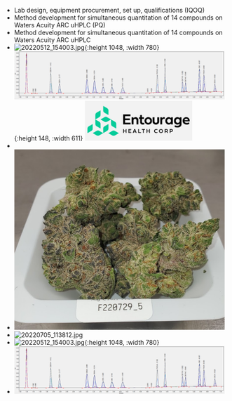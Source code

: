 - Lab design, equipment procurement, set up, qualifications (IQOQ)
- Method development for simultaneous quantitation of 14 compounds on Waters Acuity ARC uHPLC (PQ)
- Method development for simultaneous quantitation of 14 compounds on Waters Acuity ARC uHPLC
- ![20220512_154003.jpg](../assets/20220512_154003_1688425376241_0.jpg){:height 1048, :width 780}
  ![image.png](../assets/image_1688436117795_0.png){:height 148, :width 611}
  ![image.png](../assets/image_1688437593680_0.png)
-
- ![image.png](../assets/image_1688425117268_0.png)
- ![20220705_113812.jpg](../assets/20220705_113812_1688425280982_0.jpg)
- ![20220512_154003.jpg](../assets/20220512_154003_1688425376241_0.jpg){:height 1048, :width 780}
- ![25f6a6d4-2a57-4a57-849c-eab5e3987406.png](../assets/25f6a6d4-2a57-4a57-849c-eab5e3987406_1688425132618_0.png)